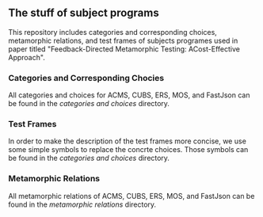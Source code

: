 ## The stuff of subject programs

This repository includes categories and corresponding choices, metamorphic relations, and test frames of subjects programes used in paper titled "Feedback-Directed Metamorphic Testing: ACost-Effective Approach".

### Categories and Corresponding Chocies
All categories and choices for ACMS, CUBS, ERS, MOS, and FastJson can be found in the *categories and choices* directory. 

### Test Frames
In order to make the description of the test frames more concise, we use some simple symbols to replace the concrte choices. Those symbols can be found in the *categories and choices* directory.

### Metamorphic Relations
All metamorphic relations of ACMS, CUBS, ERS, MOS, and FastJson can be found in the *metamorphic relations* directory. 

